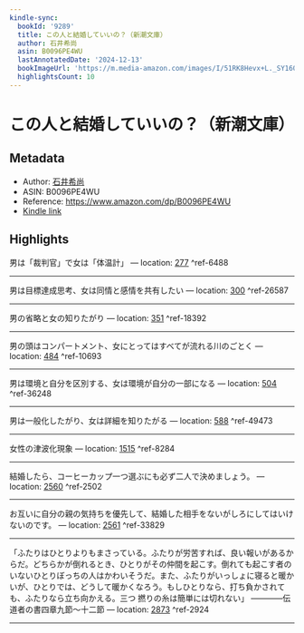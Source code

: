 ```yaml
---
kindle-sync:
  bookId: '9289'
  title: この人と結婚していいの？（新潮文庫）
  author: 石井希尚
  asin: B0096PE4WU
  lastAnnotatedDate: '2024-12-13'
  bookImageUrl: 'https://m.media-amazon.com/images/I/51RK8Hevx+L._SY160.jpg'
  highlightsCount: 10
---
```

# この人と結婚していいの？（新潮文庫）
## Metadata
* Author: [石井希尚](https://www.amazon.comundefined)
* ASIN: B0096PE4WU
* Reference: https://www.amazon.com/dp/B0096PE4WU
* [Kindle link](kindle://book?action=open&asin=B0096PE4WU)

## Highlights
男は「裁判官」で女は「体温計」 — location: [277](kindle://book?action=open&asin=B0096PE4WU&location=277) ^ref-6488

---
男は目標達成思考、女は同情と感情を共有したい — location: [300](kindle://book?action=open&asin=B0096PE4WU&location=300) ^ref-26587

---
男の省略と女の知りたがり — location: [351](kindle://book?action=open&asin=B0096PE4WU&location=351) ^ref-18392

---
男の頭はコンパートメント、女にとってはすべてが流れる川のごとく — location: [484](kindle://book?action=open&asin=B0096PE4WU&location=484) ^ref-10693

---
男は環境と自分を区別する、女は環境が自分の一部になる — location: [504](kindle://book?action=open&asin=B0096PE4WU&location=504) ^ref-36248

---
男は一般化したがり、女は詳細を知りたがる — location: [588](kindle://book?action=open&asin=B0096PE4WU&location=588) ^ref-49473

---
女性の津波化現象 — location: [1515](kindle://book?action=open&asin=B0096PE4WU&location=1515) ^ref-8284

---
結婚したら、コーヒーカップ一つ選ぶにも必ず二人で決めましょう。 — location: [2560](kindle://book?action=open&asin=B0096PE4WU&location=2560) ^ref-2502

---
お互いに自分の親の気持ちを優先して、結婚した相手をないがしろにしてはいけないのです。 — location: [2561](kindle://book?action=open&asin=B0096PE4WU&location=2561) ^ref-33829

---
「ふたりはひとりよりもまさっている。ふたりが労苦すれば、良い報いがあるからだ。どちらかが倒れるとき、ひとりがその仲間を起こす。倒れても起こす者のいないひとりぼっちの人はかわいそうだ。また、ふたりがいっしょに寝ると暖かいが、ひとりでは、どうして暖かくなろう。もしひとりなら、打ち負かされても、ふたりなら立ち向かえる。三つ 撚りの糸は簡単には切れない」 ――――伝道者の書四章九節～十二節 — location: [2873](kindle://book?action=open&asin=B0096PE4WU&location=2873) ^ref-2924

---
